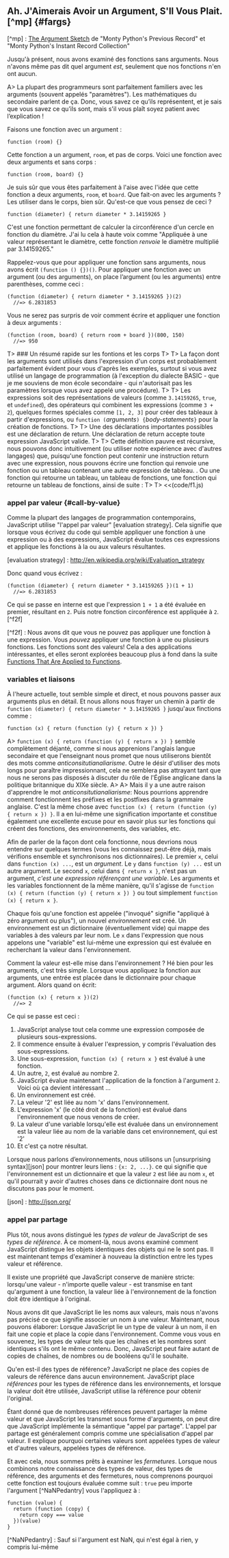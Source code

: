 ## Ah. J'Aimerais Avoir un Argument, S'Il Vous Plait.[^mp] {#fargs}

[^mp] : [The Argument Sketch](http://www.mindspring.com/~mfpatton/sketch.htm) de "Monty Python's Previous Record" et "Monty Python's Instant Record Collection"

Jusqu'à présent, nous avons examiné des fonctions sans arguments. Nous n'avons même pas dit quel argument *est*, seulement que nos fonctions n'en ont aucun.

A> La plupart des programmeurs sont parfaitement familiers avec les arguments (souvent appelés "paramètres"). Les mathématiques du secondaire parlent de ça. Donc, vous savez ce qu’ils représentent, et je sais que vous savez ce qu’ils sont, mais s'il vous plaît soyez patient avec l’explication !

Faisons une fonction avec un argument :

    function (room) {}

Cette fonction a un argument, `room`, et pas de corps. Voici une fonction avec deux arguments et sans corps :

    function (room, board) {}

Je suis sûr que vous êtes parfaitement à l'aise avec l'idée que cette fonction a deux arguments, `room`, et `board`. Que fait-on avec les arguments ? Les utiliser dans le corps, bien sûr. Qu'est-ce que vous pensez de ceci ?

    function (diameter) { return diameter * 3.14159265 }

C'est une fonction permettant de calculer la circonférence d'un cercle en fonction du diamètre. J'ai lu cela à haute voix comme "Appliquée à une valeur représentant le diamètre, cette fonction *renvoie* le diamètre multiplié par 3.14159265."

Rappelez-vous que pour appliquer une fonction sans arguments, nous avons écrit `(function () {})()`. Pour appliquer une fonction avec un argument (ou des arguments), on place l’argument (ou les arguments) entre parenthèses, comme ceci :

    (function (diameter) { return diameter * 3.14159265 })(2)
      //=> 6.2831853

Vous ne serez pas surpris de voir comment écrire et appliquer une fonction à deux arguments :

    (function (room, board) { return room + board })(800, 150)
      //=> 950

T> ### Un résumé rapide sur les fontions et les corps
T>
T> La façon dont les arguments sont utilisés dans l'expression d'un corps est probablement parfaitement évident pour vous d'après les exemples, surtout si vous avez utilisé un langage de programmation (à l'exception du dialecte BASIC - que je me souviens de mon école secondaire - qui n'autorisait pas les paramètres lorsque vous avez appelé une procédure).
T>
T> Les expressions soit des représentations de valeurs (comme `3.14159265`, `true`, et `undefined`), des opérateurs qui combinent les expressions (comme `3 + 2`), quelques formes spéciales comme `[1, 2, 3]` pour créer des tableaux à partir d'expressions, ou `function (`*arguments*`) {`*body-statements*`}` pour la création de fonctions.
T>
T> Une des déclarations importantes possibles est une déclaration de return. Une déclaration de return accepte toute expression JavaScript valide.
T>
T> Cette définition pauvre est récursive, nous pouvons donc intuitivement (ou utiliser notre expérience avec d'autres langages) que, puisqu'une fonction peut contenir une instruction return avec une expression, nous pouvons écrire une fonction qui renvoie une fonction ou un tableau contenant une autre expression de tableau. . Ou une fonction qui retourne un tableau, un tableau de fonctions, une fonction qui retourne un tableau de fonctions, ainsi de suite :
T>
T> <<(code/f1.js)

### appel par valeur {#call-by-value}

Comme la plupart des langages de programmation contemporains, JavaScript utilise "l'appel par valeur" [evaluation strategy]. Cela signifie que lorsque vous écrivez du code qui semble appliquer une fonction à une expression ou à des expressions, JavaScript évalue toutes ces expressions et applique les fonctions à la ou aux valeurs résultantes.

[evaluation strategy] : http://en.wikipedia.org/wiki/Evaluation_strategy

Donc quand vous écrivez :

    (function (diameter) { return diameter * 3.14159265 })(1 + 1)
      //=> 6.2831853

Ce qui se passe en interne est que l'expression `1 + 1` a été évaluée en premier, résultant en `2`. Puis notre fonction circonférence est appliquée à `2`.[^f2f]

[^f2f] : Nous avons dit que vous ne pouvez pas appliquer une fonction à une expression. Vous *pouvez* appliquer une fonction à une ou plusieurs fonctions. Les fonctions sont des valeurs! Cela a des applications intéressantes, et elles seront explorées beaucoup plus à fond dans la suite [Functions That Are Applied to Functions](#consumers).

### variables et liaisons

À l'heure actuelle, tout semble simple et direct, et nous pouvons passer aux arguments plus en détail. Et nous allons nous frayer un chemin à partir de `function (diameter) { return diameter * 3.14159265 }` jusqu'aux finctions comme :

    function (x) { return (function (y) { return x }) }

A> `function (x) { return (function (y) { return x }) }` semble complètement déjanté, comme si nous apprenions l'anglais langue secondaire et que l'enseignant nous promet que nous utiliserons bientôt des mots comme *anticonsitutianaliarisme*. Outre le désir d'utiliser des mots longs pour paraître impressionnant, cela ne semblera pas attrayant tant que nous ne serons pas disposés à discuter du rôle de l'Église anglicane dans la politique britannique du XIXe siècle.
A>
A> Mais il y a une autre raison d'apprendre le mot *anticonsitutianaliarisme*: Nous pourrions apprendre comment fonctionnent les préfixes et les postfixes dans la grammaire anglaise. C'est la même chose avec `function (x) { return (function (y) { return x }) }`. Il a en lui-même une signification importante et constitue également une excellente excuse pour en savoir plus sur les fonctions qui créent des fonctions, des environnements, des variables, etc.

Afin de parler de la façon dont cela fonctionne, nous devrions nous entendre sur quelques termes (vous les connaissez peut-être déjà, mais vérifions ensemble et synchronisons nos dictionnaires). Le premier `x`, celui dans `function (x) ...`, est un *argument*. Le `y` dans `function (y) ...` est un autre argument. Le second `x`, celui dans `{ return x }`, n'est pas un argument, *c'est une expression référençant une variable*. Les arguments et les variables fonctionnent de la même manière, qu'il s'agisse de `function (x) { return (function (y) { return x }) }`  ou tout simplement `function (x) { return x }`.

Chaque fois qu'une fonction est appelée ("invoqué" signifie "appliqué à zéro argument ou plus"), un nouvel *environnement* est créé. Un environnement est un dictionnaire (éventuellement vide) qui mappe des variables à des valeurs par leur nom. Le `x` dans l'expression que nous appelons une "variable" est lui-même une expression qui est évaluée en recherchant la valeur dans l'environnement.

Comment la valeur est-elle mise dans l'environnement ? Hé bien pour les arguments, c'est très simple. Lorsque vous appliquez la fonction aux arguments, une entrée est placée dans le dictionnaire pour chaque argument. Alors quand on écrit:

    (function (x) { return x })(2)
      //=> 2

Ce qui se passe est ceci :

1. JavaScript analyse tout cela comme une expression composée de plusieurs sous-expressions.
1. Il commence ensuite à évaluer l'expression, y compris l'évaluation des sous-expressions.
1. Une sous-expression, `function (x) { return x }` est évalué à une fonction.
1. Un autre, `2`, est évalué au nombre 2.
1. JavaScript évalue maintenant l'application de la fonction à l'argument `2`. Voici où ça devient intéressant ...
1. Un environnement est créé.
1. La veleur '2' est liée au nom 'x' dans l'environnement.
1. L'expression 'x' (le côté droit de la fonction) est évalué dans l'environnement que nous venons de créer.
1. La valeur d'une variable lorsqu'elle est évaluée dans un environnement est la valeur liée au nom de la variable dans cet environnement, qui est '2'
1. Et c'est ça notre résultat.

Lorsque nous parlons d’environnements, nous utilisons un [unsurprising syntax][json] pour montrer leurs liens : `{x: 2, ...}`. ce qui signifie que l'environnement est un dictionnaire et que la valeur `2` est liée au nom `x`, et qu'il pourrait y avoir d'autres choses dans ce dictionnaire dont nous ne discutons pas pour le moment.

[json] : http://json.org/

### appel par partage

Plus tôt, nous avons distingué les *types de valeur* de JavaScript de ses *types de référence*. À ce moment-là, nous avons examiné comment JavaScript distingue les objets identiques des objets qui ne le sont pas. Il est maintenant temps d'examiner à nouveau la distinction entre les types valeur et référence.

Il existe une propriété que JavaScript conserve de manière stricte: lorsqu'une valeur - n'importe quelle valeur - est transmise en tant qu'argument à une fonction, la valeur liée à l'environnement de la fonction doit être identique à l'original.

Nous avons dit que JavaScript lie les noms aux valeurs, mais nous n'avons pas précisé ce que signifie associer un nom à une valeur. Maintenant, nous pouvons élaborer: Lorsque JavaScript lie un type de valeur à un nom, il en fait une copie et place la copie dans l'environnement. Comme vous vous en souvenez, les types de valeur tels que les chaînes et les nombres sont identiques s'ils ont le même contenu. Donc, JavaScript peut faire autant de copies de chaînes, de nombres ou de booléens qu'il le souhaite.

Qu'en est-il des types de référence? JavaScript ne place des copies de valeurs de référence dans aucun environnement. JavaScript place *références* pour les types de référence dans les environnements, et lorsque la valeur doit être utilisée, JavaScript utilise la référence pour obtenir l'original.

Étant donné que de nombreuses références peuvent partager la même valeur et que JavaScript les transmet sous forme d'arguments, on peut dire que JavaScript implémente la sémantique "appel par partage". L'appel par partage est généralement compris comme une spécialisation d'appel par valeur. Il explique pourquoi certaines valeurs sont appelées types de valeur et d'autres valeurs, appelées types de référence.

Et avec cela, nous sommes prêts à examiner les *fermetures*. Lorsque nous combinons notre connaissance des types de valeur, des types de référence, des arguments et des fermetures, nous comprenons pourquoi cette fonction est toujours évaluée comme suit : `true` peu importe l'argument [^NaNPedantry] vous l'appliquez à :

    function (value) {
      return (function (copy) {
        return copy === value
      })(value)
    }

[^NaNPedantry] : Sauf si l'argument est NaN, qui n'est égal à rien, y compris lui-même
